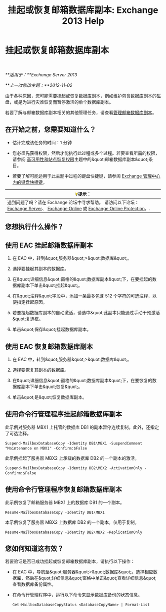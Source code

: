 ﻿---
title: '挂起或恢复邮箱数据库副本: Exchange 2013 Help'
TOCTitle: 挂起或恢复邮箱数据库副本
ms:assetid: 96aa1b82-3e15-4215-843e-3d583af9504b
ms:mtpsurl: https://technet.microsoft.com/zh-cn/library/Dd298159(v=EXCHG.150)
ms:contentKeyID: 50491202
ms.date: 05/21/2018
mtps_version: v=EXCHG.150
ms.translationtype: MT
---

# 挂起或恢复邮箱数据库副本

 

_**适用于：**Exchange Server 2013_

_**上一次修改主题：**2012-11-02_

由于各种原因，您可能需要挂起或恢复数据库副本，例如维护包含数据库副本的磁盘，或是为进行灾难恢复而暂停激活的单个数据库副本。

若要了解与邮箱数据库副本相关的其他管理任务，请查看[管理邮箱数据库副本](managing-mailbox-database-copies-exchange-2013-help.md)。

## 在开始之前，您需要知道什么？

  - 估计完成该任务的时间：1 分钟

  - 您必须先获得权限，然后才能执行此过程或多个过程。若要查看所需的权限，请参阅 [高可用性和站点恢复权限](high-availability-and-site-resilience-permissions-exchange-2013-help.md)主题中的\&quot;邮箱数据库副本\&quot;条目。

  - 若要了解可能适用于此主题中过程的键盘快捷键，请参阅 [Exchange 管理中心内的键盘快捷键](keyboard-shortcuts-in-the-exchange-admin-center-exchange-online-protection-help.md)。

<table>
<thead>
<tr class="header">
<th><img src="images/Bb124558.tip(EXCHG.150).gif" title="提示" alt="提示" />提示：</th>
</tr>
</thead>
<tbody>
<tr class="odd">
<td>遇到问题了吗？请在 Exchange 论坛中寻求帮助。 请访问以下论坛：<a href="https://go.microsoft.com/fwlink/p/?linkid=60612">Exchange Server</a>、 <a href="https://go.microsoft.com/fwlink/p/?linkid=267542">Exchange Online</a> 或 <a href="https://go.microsoft.com/fwlink/p/?linkid=285351">Exchange Online Protection</a>。.</td>
</tr>
</tbody>
</table>


## 您想执行什么操作？

## 使用 EAC 挂起邮箱数据库副本

1.  在 EAC 中，转到\&quot;服务器\&quot;\>\&quot;数据库\&quot;。

2.  选择要挂起其副本的数据库。

3.  在\&quot;详细信息\&quot;窗格的\&quot;数据库副本\&quot;下，在要挂起的数据库副本下单击\&quot;挂起\&quot;。

4.  在\&quot;注释\&quot;字段中，添加一条最多包含 512 个字符的可选注释，以便指定挂起原因。

5.  若要挂起数据库副本的自动激活，请选中\&quot;此副本只能通过手动干预激活\&quot;复选框。

6.  单击\&quot;保存\&quot;挂起数据库副本。

## 使用 EAC 恢复邮箱数据库副本

1.  在 EAC 中，转到\&quot;服务器\&quot;\>\&quot;数据库\&quot;。

2.  选择要恢复其副本的数据库。

3.  在\&quot;详细信息\&quot;窗格的\&quot;数据库副本\&quot;下，在要恢复的数据库副本下单击\&quot;恢复\&quot;。

4.  单击\&quot;是\&quot;恢复数据库副本。

## 使用命令行管理程序挂起邮箱数据库副本

此示例对服务器 MBX1 上托管的数据库 DB1 的副本暂停连续复制。此外，还指定了可选注释。

    Suspend-MailboxDatabaseCopy -Identity DB1\MBX1 -SuspendComment "Maintenance on MBX1" -Confirm:$False

此示例挂起了服务器 MBX2 上承载的数据库 DB2 的一个副本的激活。

    Suspend-MailboxDatabaseCopy -Identity DB2\MBX2 -ActivationOnly -Confirm:$False

## 使用命令行管理程序恢复邮箱数据库副本

此示例恢复了邮箱服务器 MBX1 上的数据库 DB1 的一个副本。

    Resume-MailboxDatabaseCopy -Identity DB1\MBX1

本示例恢复了服务器 MBX2 上数据库 DB2 的一个副本，仅用于复制。

    Resume-MailboxDatabaseCopy -Identity DB2\MBX2 -ReplicationOnly

## 您如何知道这有效？

若要验证是否已成功挂起或恢复邮箱数据库副本，请执行以下操作：

  - 在 EAC 中，导航至\&quot;服务器\&quot;\>\&quot;数据库\&quot;。选择相应数据库，然后在\&quot;详细信息\&quot;窗格中单击\&quot;查看详细信息\&quot;查看数据库备份属性。

  - 在命令行管理程序中，运行以下命令来显示数据库备份的状态信息。
    
        Get-MailboxDatabaseCopyStatus <DatabaseCopyName> | Format-List

